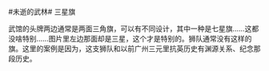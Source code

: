 #未逝的武林# 三星旗

武馆的头牌两边通常是两面三角旗，可以有不同设计，其中一种是七星旗……这都没啥特别……图片里左边那面却是三星，这个才是特别的。狮队通常没有这样的旗。这里的案例是因为，这支狮队和以前广州三元里抗英历史有渊源关系、纪念那段历史。
